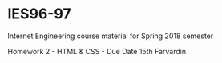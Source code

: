 # IES96-97
Internet Engineering course material for Spring 2018 semester

Homework 2 - HTML & CSS - Due Date 15th Farvardin
